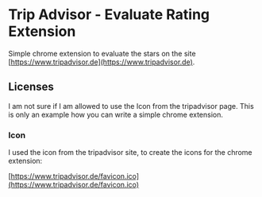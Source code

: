 # Trip Advisor - Evaluate Rating Extension

Simple chrome extension to evaluate the stars on the site [https://www.tripadvisor.de](https://www.tripadvisor.de).

## Licenses

I am not sure if I am allowed to use the Icon from the tripadvisor page. This is only an example how you can write a simple chrome extension.

### Icon

I used the icon from the tripadvisor site, to create the icons for the chrome extension:

[https://www.tripadvisor.de/favicon.ico](https://www.tripadvisor.de/favicon.ico)
